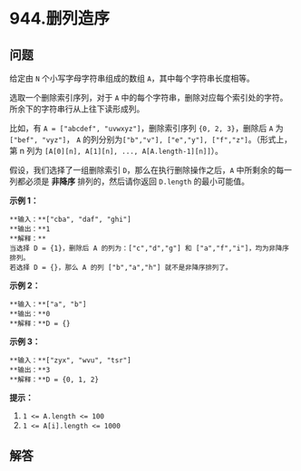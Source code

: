 # 944.删列造序

## 问题

给定由 `N` 个小写字母字符串组成的数组 `A`，其中每个字符串长度相等。

选取一个删除索引序列，对于 `A` 中的每个字符串，删除对应每个索引处的字符。 所余下的字符串行从上往下读形成列。

比如，有 `A = ["abcdef", "uvwxyz"]`，删除索引序列 `{0, 2, 3}`，删除后 `A` 为`["bef", "vyz"]`， `A` 的列分别为`["b","v"], ["e","y"], ["f","z"]`。（形式上，第 n 列为 `[A[0][n], A[1][n], ..., A[A.length-1][n]]`）。

假设，我们选择了一组删除索引 `D`，那么在执行删除操作之后，`A` 中所剩余的每一列都必须是 **非降序** 排列的，然后请你返回 `D.length` 的最小可能值。

**示例 1：**

```
**输入：**["cba", "daf", "ghi"]
**输出：**1
**解释：**
当选择 D = {1}，删除后 A 的列为：["c","d","g"] 和 ["a","f","i"]，均为非降序排列。
若选择 D = {}，那么 A 的列 ["b","a","h"] 就不是非降序排列了。

```

**示例 2：**

```
**输入：**["a", "b"]
**输出：**0
**解释：**D = {}

```

**示例 3：**

```
**输入：**["zyx", "wvu", "tsr"]
**输出：**3
**解释：**D = {0, 1, 2}

```

**提示：**

1. `1 <= A.length <= 100`
2. `1 <= A[i].length <= 1000`



## 解答

